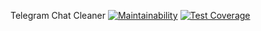 Telegram Chat Cleaner
[![Maintainability](https://api.codeclimate.com/v1/badges/3f38cb043c1f788719f8/maintainability)](https://codeclimate.com/github/hexfrost/tg-delete-system-messages/maintainability)
[![Test Coverage](https://api.codeclimate.com/v1/badges/3f38cb043c1f788719f8/test_coverage)](https://codeclimate.com/github/hexfrost/tg-delete-system-messages/test_coverage)
